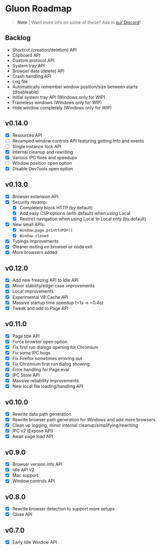 # Gluon Roadmap

> **Note** |
> Want more info on some of these? Ask in [our Discord](https://discord.gg/RFtUCA8fST)!

## Backlog
- Shortcut (creation/deletion) API
- Clipboard API
- Custom protocol API
- System tray API
- Browser data (delete) API
- Crash handling API
- Log file
- Automatically remember window position/size between starts (disableable)
- Initial system tray API (Windows only for WIP)
- Frameless windows (Windows only for WIP)
- Hide window completely (Windows only for WIP)

## v0.14.0
- [X] Resources API
- [ ] Revamped window controls API featuring getting info and events
- [ ] Single instance lock API
- [X] Internal cleanup and rewriting
- [X] Various IPC fixes and speedups
- [ ] Window position open option
- [X] Disable DevTools open option

## v0.13.0
- [X] Browser extension API
- [X] Security revamp:
  - [X] Completely block HTTP (by default)
  - [X] Add easy CSP options (with default) when using Local
  - [X] Restrict navigation when using Local to Local only (by default)
- [X] New small APIs:
  - [X] `Window.page.printToPDF()`
  - [X] `Window.closed`
- [X] Typings improvements
- [X] Cleaner exiting on browser or node exit
- [X] More browsers added

## v0.12.0
- [X] Add new freezing API to Idle API
- [X] Minor stability/edge-case improvements
- [X] Local improvements
- [X] Experimental V8 Cache API
- [X] Massive startup time speedup (~1s -> ~0.4s)
- [X] Tweak and add to Page API

## v0.11.0
- [X] Page title API
- [X] Force browser open option
- [X] Fix first run dialogs opening for Chromium
- [X] Fix some IPC bugs
- [X] Fix Firefox sometimes erroring out
- [X] Fix Chromium first run dialog showing
- [X] Error handling for Page.eval
- [X] IPC Store API
- [X] Massive reliability improvements
- [X] New local file loading/handling API

## v0.10.0
- [X] Rewrite data path generation
- [X] Rewrite browser path generation for Windows and add more browsers
- [X] Clean up logging, minor internal cleanup/simplifying/rewriting
- [X] IPC v2 (Expose API)
- [X] Await page load API

## v0.9.0
- [X] Browser version info API
- [X] Idle API v2
- [X] Mac support
- [X] Window controls API

## v0.8.0
- [X] Rewrite browser detection to support more setups
- [X] Close API

## v0.7.0
- [X] Early Idle Window API